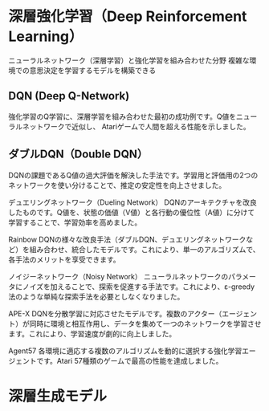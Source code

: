 # 深層強化学習（Deep Reinforcement Learning）
ニューラルネットワーク（深層学習）と強化学習を組み合わせた分野
複雑な環境での意思決定を学習するモデルを構築できる
## DQN (Deep Q-Network)
強化学習のQ学習に、深層学習を組み合わせた最初の成功例です。Q値をニューラルネットワークで近似し、 Atariゲームで人間を超える性能を示しました。
## ダブルDQN（Double DQN）
DQNの課題であるQ値の過大評価を解決した手法です。学習用と評価用の2つのネットワークを使い分けることで、推定の安定性を向上させました。

デュエリングネットワーク（Dueling Network）
DQNのアーキテクチャを改良したものです。Q値を、状態の価値（V値）と各行動の優位性（A値）に分けて学習することで、学習効率を高めました。

Rainbow
DQNの様々な改良手法（ダブルDQN、デュエリングネットワークなど）を組み合わせ、統合したモデルです。これにより、単一のアルゴリズムで、各手法のメリットを享受できます。

ノイジーネットワーク（Noisy Network）
ニューラルネットワークのパラメータにノイズを加えることで、探索を促進する手法です。これにより、ε-greedy法のような単純な探索手法を必要としなくなりました。

APE-X
DQNを分散学習に対応させたモデルです。複数のアクター（エージェント）が同時に環境と相互作用し、データを集めて一つのネットワークを学習させます。これにより、学習速度が劇的に向上しました。

Agent57
各環境に適応する複数のアルゴリズムを動的に選択する強化学習エージェントです。Atari 57種類のゲームで最高の性能を達成しました。

# 深層生成モデル
